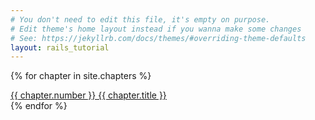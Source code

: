 ```yaml
---
# You don't need to edit this file, it's empty on purpose.
# Edit theme's home layout instead if you wanna make some changes
# See: https://jekyllrb.com/docs/themes/#overriding-theme-defaults
layout: rails_tutorial
---
```


{% for chapter in site.chapters %}
  <div class="chapter">
    <a href="{{ site.baseurl }}{{chapter.url}}">
      {{ chapter.number }} {{ chapter.title }}
    </a>
  </div>
{% endfor %}
